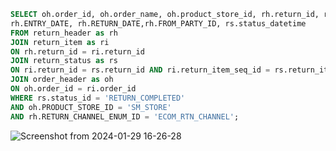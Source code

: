 ```sql 
SELECT oh.order_id, oh.order_name, oh.product_store_id, rh.return_id, rh.return_channel_enum_id, 
rh.ENTRY_DATE, rh.RETURN_DATE,rh.FROM_PARTY_ID, rs.status_datetime
FROM return_header as rh 
JOIN return_item as ri
ON rh.return_id = ri.return_id 
JOIN return_status as rs
ON ri.return_id = rs.return_id AND ri.return_item_seq_id = rs.return_item_seq_id 
JOIN order_header as oh
ON oh.order_id = ri.order_id 
WHERE rs.status_id = 'RETURN_COMPLETED'
AND oh.PRODUCT_STORE_ID = 'SM_STORE'
AND rh.RETURN_CHANNEL_ENUM_ID = 'ECOM_RTN_CHANNEL';
```
![Screenshot from 2024-01-29 16-26-28](https://github.com/Khushboop14/Training_assignment/assets/126051670/df0a46a0-7e53-485e-af41-0675028746f2)

